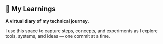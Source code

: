 ## 📘 My Learnings


**A virtual diary of my technical journey.**  

I use this space to capture steps, concepts, and experiments as I explore tools, systems, and ideas — one commit at a time.
